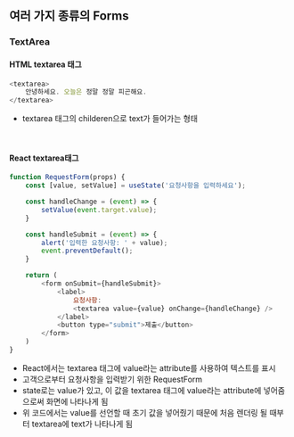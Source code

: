 ## 여러 가지 종류의 Forms

### TextArea
#### HTML textarea 태그
```javascript
<textarea>
    안녕하세요. 오늘은 정말 정말 피곤해요. 
</textarea>
```
- textarea 태그의 childeren으로 text가 들어가는 형태

<br />

#### React textarea태그
```javascript
function RequestForm(props) {
    const [value, setValue] = useState('요청사항을 입력하세요');

    const handleChange = (event) => {
        setValue(event.target.value);
    }

    const handleSubmit = (event) => {
        alert('입력한 요청사항: ' + value);
        event.preventDefault();
    }

    return (
        <form onSubmit={handleSubmit}>
            <label>
                요청사항:
                <textarea value={value} onChange={handleChange} />
            </label>
            <button type="submit">제출</button>
        </form>
    )
}
```
- React에서는 textarea 태그에 value라는 attribute를 사용하여 텍스트를 표시
- 고객으로부터 요청사항을 입력받기 위한 RequestForm
- state로는 value가 있고, 이 값을 textarea 태그에 value라는 attribute에 넣어줌으로써 화면에 나타나게 됨
- 위 코드에서는 value를 선언할 때 초기 값을 넣어줬기 때문에 처음 렌더링 될 때부터 textarea에 text가 나타나게 됨

